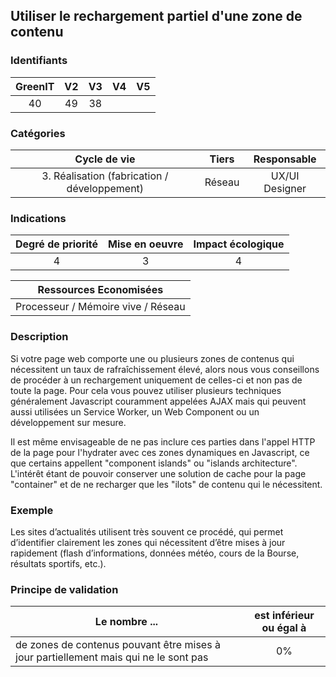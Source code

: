 ## Utiliser le rechargement partiel d'une zone de contenu

### Identifiants

| GreenIT | V2  | V3  | V4  | V5  |
| :-----: | :-: | :-: | :-: | :-: |
|   40    | 49  | 38  |     |     |

### Catégories

|                 Cycle de vie                 | Tiers  |  Responsable   |
| :------------------------------------------: | :----: | :------------: |
| 3. Réalisation (fabrication / développement) | Réseau | UX/UI Designer |

### Indications

| Degré de priorité | Mise en oeuvre | Impact écologique |
| :---------------: | :------------: | :---------------: |
|         4         |       3        |         4         |

|       Ressources Economisées       |
| :--------------------------------: |
| Processeur / Mémoire vive / Réseau |

### Description

Si votre page web comporte une ou plusieurs zones de contenus qui nécessitent un taux de rafraîchissement élevé, alors nous vous conseillons de procéder à un rechargement uniquement de celles-ci et non pas de toute la page.
Pour cela vous pouvez utiliser plusieurs techniques généralement Javascript couramment appelées AJAX mais qui peuvent aussi utilisées un Service Worker, un Web Component ou un développement sur mesure.

Il est même envisageable de ne pas inclure ces parties dans l'appel HTTP de la page pour l'hydrater avec ces zones dynamiques en Javascript, ce que certains appellent "component islands" ou "islands architecture". L'intérêt étant de pouvoir conserver une solution de cache pour la page "container" et de ne recharger que les "ilots" de contenu qui le nécessitent.

### Exemple

Les sites d’actualités utilisent très souvent ce procédé, qui permet d’identifier clairement les zones qui nécessitent
d’être mises à jour rapidement (flash d’informations, données météo, cours de la Bourse, résultats sportifs, etc.).

### Principe de validation

| Le nombre ...                                                                        | est inférieur ou égal à |
| ------------------------------------------------------------------------------------ | :---------------------: |
| de zones de contenus pouvant être mises à jour partiellement mais qui ne le sont pas |           0%            |
